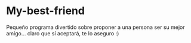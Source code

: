 # My-best-friend
Pequeño programa divertido sobre proponer a una persona ser su mejor amigo... claro que sí aceptará, te lo aseguro :)
